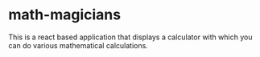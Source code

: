 # math-magicians
This is a react based application that displays a calculator with which you can do various mathematical calculations. 
